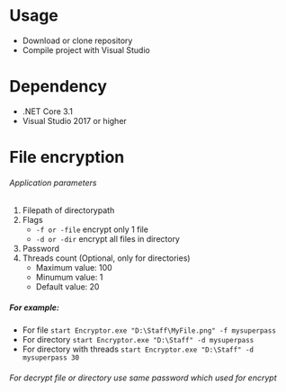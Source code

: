 # Usage
- Download or clone repository
- Compile project with Visual Studio

# Dependency
- .NET Core 3.1
- Visual Studio 2017 or higher

# File encryption
###### Application parameters
1. Filepath of directorypath
2. Flags
    - `-f or -file` encrypt only 1 file
    - `-d or -dir` encrypt all files in directory
3. Password
4. Threads count (Optional, only for directories)
    - Maximum value: 100
    - Minumum value: 1
    - Default value: 20

##### For example:
- For file `start Encryptor.exe "D:\Staff\MyFile.png" -f mysuperpass`
- For directory `start Encryptor.exe "D:\Staff" -d mysuperpass`
- For directory with threads `start Encryptor.exe "D:\Staff" -d mysuperpass 30`

###### For decrypt file or directory use same password which used for encrypt